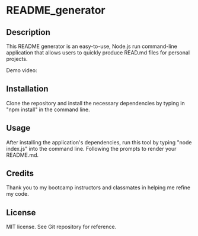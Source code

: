 # README_generator

## Description

This README generator is an easy-to-use, Node.js run command-line application that allows users to quickly produce READ.md files for personal projects. 

Demo video: 


## Installation

Clone the repository and install the necessary dependencies by typing in "npm install" in the command line. 

## Usage

After installing the application's dependencies, run this tool by typing "node index.js" into the command line. Following the prompts to render your README.md. 


## Credits

Thank you to my bootcamp instructors and classmates in helping me refine my code. 

## License

MIT license. See Git repository for reference. 